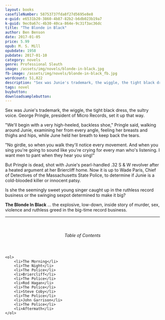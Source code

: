 ```yaml
---
layout: books
casefileNumber: 58753737fda8f27d5695e8e8
e-guid: e6531b20-3860-4b87-82b2-b6db023b19a7
k-guid: 9ec0a67c-4b30-40ca-864e-9c31f3ac36dc
title: "The Blonde in Black"
author: Ben Benson
date: 2017-01-05
price: 5.99
opub: M. S. Mill
opubdate: 1958
pubdate: 2017-01-10
category: novels
genre: Professional Sleuth
image: /assets/img/novels/blonde-in-black.jpg
fb-image: /assets/img/novels/blonde-in-black_fb.jpg
wordcount: 51,822
description: "Sex was Junie's trademark, the wiggle, the tight black dress, the sultry voice. But now George Pringle, president of Micro Records, is dead &hellip; did Junie hit a sour note and kill the man who made her singing career?"
tags: novel
buybutton: 
downloadsamplebutton: 
---
```


Sex was Junie's trademark, the wiggle, the tight black dress, the sultry voice. George Pringle, president of Micro Records, set it up that way.

"We'll begin with a very high-heeled, backless shoe," Pringle said, walking around Junie, examining her from every angle, feeling her breasts and thighs and hips, while June held her breath to keep back the tears.

"No girdle, so when you walk they'll notice every movement. And when you sing you're going to sound like you're crying for every man who's listening. I want men to pant when they hear you sing!\"

But Pringle is dead, shot with Junie's pearl-handled .32 S & W revolver after a heated argument at her Briercliff home. Now it is up to Wade Paris, Chief of Detectives of the Massachusetts State Police, to determine if Junie is a cold-blooded killer or innocent patsy.

Is she the seemingly sweet young singer caught up in the ruthless record business or the swinging sexpot determined to make it big?

**The Blonde In Black** ... the explosive, low-down, inside story of murder, sex, violence and ruthless greed in the big-time record business.

<hr>
<br>

<div class="toc">
	<header>
		<h6>Table of Contents</h6>
	</header>

	<ol>
		<li>The Morning</li>
		<li>The Night</li>
		<li>The Police</li>
		<li>Briercliff</li>
		<li>The Police</li>
		<li>Rod Hagan</li>
		<li>The Police</li>
		<li>Steve Coby</li>
		<li>The Police</li>
		<li>John Garrison</li>
		<li>The Police</li>
		<li>Aftermath</li>
	</ol>
</div>
